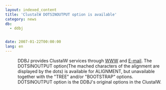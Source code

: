 ```yaml
---
layout: indexed_content
title: 'ClustalW DOTSINOUTPUT option is available'
category: news
db:
  - ddbj


date: 2007-01-22T00:00:00
lang: en
---
```


<dd>DDBJ provides ClustalW services through <a href="http://clustalw.ddbj.nig.ac.jp/top-e.html">WWW</a> and <a href="/search/explain/clustalw_exp-e.html">E-mail</a>. The DOTSINOUTPUT option(The mached characters of the alignment are displayed by the dots) is available for ALIGNMENT, but unavailable together with the "TREE" and/or "BOOTSTRAP" options. DOTSINOUTPUT option is the DDBJ's original options in the ClustalW.</dd>
